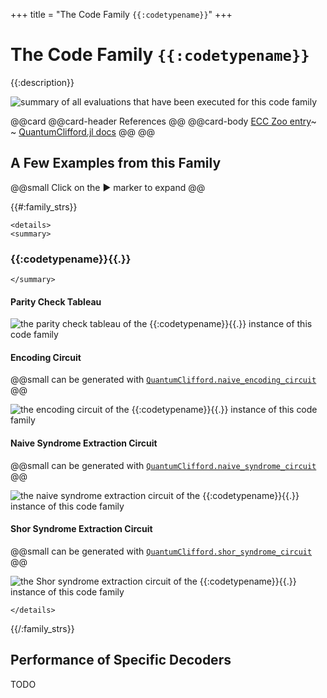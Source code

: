 +++
title = "The Code Family `{{:codetypename}}`"
+++

# The Code Family `{{:codetypename}}`

{{:description}}

![summary of all evaluations that have been executed for this code family](./totalsummary.png)

@@card
@@card-header
References
@@
@@card-body
[ECC Zoo entry]({{{:ecczoo}}})~~~<br>~~~
[QuantumClifford.jl docs](https://quantumsavory.github.io/QuantumClifford.jl/dev/ECC_API/#QuantumClifford.ECC.{{{:codetypename}}})
@@
@@


## A Few Examples from this Family

@@small
Click on the &#9654; marker to expand
@@

{{#:family_strs}}

~~~
<details>
<summary>
~~~
### {{:codetypename}}{{.}}
~~~
</summary>
~~~

#### Parity Check Tableau

![the parity check tableau of the {{:codetypename}}{{.}} instance of this code family](./{{:codetypename}}{{.}}.png)

#### Encoding Circuit

@@small
can be generated with [`QuantumClifford.naive_encoding_circuit`](https://quantumsavory.github.io/QuantumClifford.jl/dev/ECC_API/#QuantumClifford.ECC.naive_encoding_circuit)
@@

![the encoding circuit of the {{:codetypename}}{{.}} instance of this code family](./{{{:codetypename}}}{{{.}}}_encoding.png)

#### Naive Syndrome Extraction Circuit

@@small
can be generated with [`QuantumClifford.naive_syndrome_circuit`](https://quantumsavory.github.io/QuantumClifford.jl/dev/ECC_API/#QuantumClifford.ECC.naive_syndrome_circuit)
@@

![the naive syndrome extraction circuit of the {{:codetypename}}{{.}} instance of this code family](./{{{:codetypename}}}{{{.}}}_encoding.png)

#### Shor Syndrome Extraction Circuit

@@small
can be generated with [`QuantumClifford.shor_syndrome_circuit`](https://quantumsavory.github.io/QuantumClifford.jl/dev/ECC_API/#QuantumClifford.ECC.shor_syndrome_circuit)
@@

![the Shor syndrome extraction circuit of the {{:codetypename}}{{.}} instance of this code family](./{{{:codetypename}}}{{{.}}}_shor.png)

~~~
</details>
~~~

{{/:family_strs}}


## Performance of Specific Decoders

TODO

